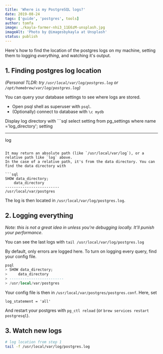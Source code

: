 ```yaml
---
title: 'Where is my PostgreSQL logs?'
date: 2019-08-24
tags: ['guide', 'postgres', tools]
author: tomfa
image: ./kayla-farmer-nhi3_11E6zM-unsplash.jpg
imageAlt: 'Photo by @imagesbykayla at Unsplash'
status: publish
---
```


Here's how to find the location of the postgres logs on my machine, setting them to logging _everything_, and watching it's output.

## 1. Finding postgres log location

_(Personal TLDR: try `/usr/local/var/log/postgres.log` or `/opt/homebrew/var/log/postgres.log`)_

You can query your database settings to see where logs are stored.

- Open psql shell as superuser with `psql`.
- (Optionally) connect to database with `\c mydb`

Display log directory with ```sql
select setting from pg_settings where name ='log_directory';
setting

---

log

````

It may return an absolute path (like `/usr/local/var/log`), or a relative path like `log` above.
In the case of a relative path, it's from the data directory. You can find the data directory with

```sql
SHOW data_directory;
    data_directory
-------------------------
/usr/local/var/postgres
````

The log is then located in `/usr/local/var/log/postgres.log`.

## 2. Logging everything

_Note: this is not a great idea in unless you're debugging locally. It'll punish your performance_.

You can see the last logs with `tail /usr/local/var/log/postgres.log`

By default, only errors are logged here. To turn on logging every query, find your config file.

```sql
psql
> SHOW data_directory;
>     data_directory
> -------------------------
> /usr/local/var/postgres
```

Your config file is then in `/usr/local/var/postgres/postgres.conf`.
Here, set

```
log_statement = 'all'
```

And restart your postgres with `pg_ctl reload` (or `brew services restart postgresql`).

## 3. Watch new logs

```bash
# log location from step 1
tail -f /usr/local/var/log/postgres.log
```
